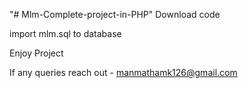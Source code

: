 "# Mlm-Complete-project-in-PHP"
Download code 

import mlm.sql to database

Enjoy Project

If any queries reach out - manmathamk126@gmail.com
